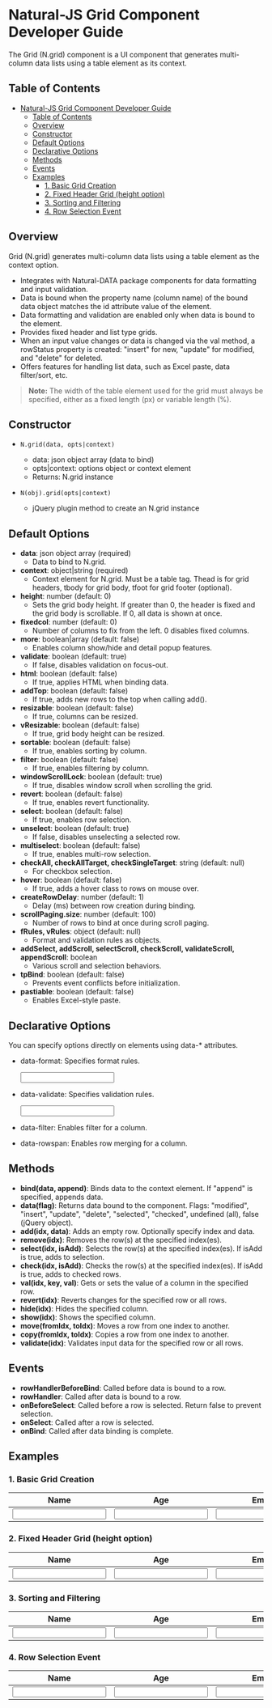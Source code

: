 # Natural-JS Grid Component Developer Guide

The Grid (N.grid) component is a UI component that generates multi-column data lists using a table element as its context.

## Table of Contents

- [Natural-JS Grid Component Developer Guide](#natural-js-grid-component-developer-guide)
  - [Table of Contents](#table-of-contents)
  - [Overview](#overview)
  - [Constructor](#constructor)
  - [Default Options](#default-options)
  - [Declarative Options](#declarative-options)
  - [Methods](#methods)
  - [Events](#events)
  - [Examples](#examples)
    - [1. Basic Grid Creation](#1-basic-grid-creation)
    - [2. Fixed Header Grid (height option)](#2-fixed-header-grid-height-option)
    - [3. Sorting and Filtering](#3-sorting-and-filtering)
    - [4. Row Selection Event](#4-row-selection-event)

## Overview

Grid (N.grid) generates multi-column data lists using a table element as the context option.

- Integrates with Natural-DATA package components for data formatting and input validation.
- Data is bound when the property name (column name) of the bound data object matches the id attribute value of the element.
- Data formatting and validation are enabled only when data is bound to the element.
- Provides fixed header and list type grids.
- When an input value changes or data is changed via the val method, a rowStatus property is created: "insert" for new, "update" for modified, and "delete" for deleted.
- Offers features for handling list data, such as Excel paste, data filter/sort, etc.

> **Note:** The width of the table element used for the grid must always be specified, either as a fixed length (px) or variable length (%).

## Constructor

- `N.grid(data, opts|context)`
  - data: json object array (data to bind)
  - opts|context: options object or context element
  - Returns: N.grid instance

- `N(obj).grid(opts|context)`
  - jQuery plugin method to create an N.grid instance

## Default Options

- **data**: json object array (required)
  - Data to bind to N.grid.
- **context**: object|string (required)
  - Context element for N.grid. Must be a table tag. Thead is for grid headers, tbody for grid body, tfoot for grid footer (optional).
- **height**: number (default: 0)
  - Sets the grid body height. If greater than 0, the header is fixed and the grid body is scrollable. If 0, all data is shown at once.
- **fixedcol**: number (default: 0)
  - Number of columns to fix from the left. 0 disables fixed columns.
- **more**: boolean|array (default: false)
  - Enables column show/hide and detail popup features.
- **validate**: boolean (default: true)
  - If false, disables validation on focus-out.
- **html**: boolean (default: false)
  - If true, applies HTML when binding data.
- **addTop**: boolean (default: false)
  - If true, adds new rows to the top when calling add().
- **resizable**: boolean (default: false)
  - If true, columns can be resized.
- **vResizable**: boolean (default: false)
  - If true, grid body height can be resized.
- **sortable**: boolean (default: false)
  - If true, enables sorting by column.
- **filter**: boolean (default: false)
  - If true, enables filtering by column.
- **windowScrollLock**: boolean (default: true)
  - If true, disables window scroll when scrolling the grid.
- **revert**: boolean (default: false)
  - If true, enables revert functionality.
- **select**: boolean (default: false)
  - If true, enables row selection.
- **unselect**: boolean (default: true)
  - If false, disables unselecting a selected row.
- **multiselect**: boolean (default: false)
  - If true, enables multi-row selection.
- **checkAll, checkAllTarget, checkSingleTarget**: string (default: null)
  - For checkbox selection.
- **hover**: boolean (default: false)
  - If true, adds a hover class to rows on mouse over.
- **createRowDelay**: number (default: 1)
  - Delay (ms) between row creation during binding.
- **scrollPaging.size**: number (default: 100)
  - Number of rows to bind at once during scroll paging.
- **fRules, vRules**: object (default: null)
  - Format and validation rules as objects.
- **addSelect, addScroll, selectScroll, checkScroll, validateScroll, appendScroll**: boolean
  - Various scroll and selection behaviors.
- **tpBind**: boolean (default: false)
  - Prevents event conflicts before initialization.
- **pastiable**: boolean (default: false)
  - Enables Excel-style paste.

## Declarative Options

You can specify options directly on elements using data-* attributes.

- data-format: Specifies format rules.

  <input id="age" type="text" data-format='[["trimToEmpty"], ["date", 8, "date"]]'>

- data-validate: Specifies validation rules.

  <input id="age" type="text" data-validate='[["required"], ["integer"]]'>

- data-filter: Enables filter for a column.

  <th data-filter="true"></th>

- data-rowspan: Enables row merging for a column.

  <th data-rowspan="true"></th>

## Methods

- **bind(data, append)**: Binds data to the context element. If "append" is specified, appends data.
- **data(flag)**: Returns data bound to the component. Flags: "modified", "insert", "update", "delete", "selected", "checked", undefined (all), false (jQuery object).
- **add(idx, data)**: Adds an empty row. Optionally specify index and data.
- **remove(idx)**: Removes the row(s) at the specified index(es).
- **select(idx, isAdd)**: Selects the row(s) at the specified index(es). If isAdd is true, adds to selection.
- **check(idx, isAdd)**: Checks the row(s) at the specified index(es). If isAdd is true, adds to checked rows.
- **val(idx, key, val)**: Gets or sets the value of a column in the specified row.
- **revert(idx)**: Reverts changes for the specified row or all rows.
- **hide(idx)**: Hides the specified column.
- **show(idx)**: Shows the specified column.
- **move(fromIdx, toIdx)**: Moves a row from one index to another.
- **copy(fromIdx, toIdx)**: Copies a row from one index to another.
- **validate(idx)**: Validates input data for the specified row or all rows.

## Events

- **rowHandlerBeforeBind**: Called before data is bound to a row.
- **rowHandler**: Called after data is bound to a row.
- **onBeforeSelect**: Called before a row is selected. Return false to prevent selection.
- **onSelect**: Called after a row is selected.
- **onBind**: Called after data binding is complete.

## Examples

### 1. Basic Grid Creation

<table id="sampleGrid" class="table" style="width: 100%;">
    <thead>
        <tr>
            <th>Name</th>
            <th>Age</th>
            <th>Email</th>
            <th>Registered</th>
        </tr>
    </thead>
    <tbody>
        <tr>
            <td><input id="name" type="text"></td>
            <td><input id="age" type="text"></td>
            <td><input id="email" type="text"></td>
            <td id="registered"></td>
        </tr>
    </tbody>
</table>

<script type="text/javascript">
    const data = [
        {
            name: "Hong Gil-dong",
            age: 30,
            email: "hong@example.com",
            registered: "2023-01-15"
        },
        {
            name: "Kim Cheol-su",
            age: 25,
            email: "kim@example.com",
            registered: "2023-02-20"
        }
    ];
    const grid = N(data).grid("#sampleGrid").bind();
</script>

### 2. Fixed Header Grid (height option)

<table id="fixedHeaderGrid" class="table" style="width: 100%;">
    <thead>
        <tr>
            <th>Name</th>
            <th>Age</th>
            <th>Email</th>
            <th>Registered</th>
        </tr>
    </thead>
    <tbody>
        <tr>
            <td><input id="name" type="text"></td>
            <td><input id="age" type="text"></td>
            <td><input id="email" type="text"></td>
            <td id="registered"></td>
        </tr>
    </tbody>
</table>

<script type="text/javascript">
    const data = [
        // ... data array
    ];
    const grid = N(data).grid({
        context: "#fixedHeaderGrid",
        height: 300 // Set grid height to 300px
    }).bind();
</script>

### 3. Sorting and Filtering

<table id="sortFilterGrid" class="table" style="width: 100%;">
    <thead>
        <tr>
            <th>Name</th>
            <th>Age</th>
            <th>Email</th>
            <th>Registered</th>
        </tr>
    </thead>
    <tbody>
        <tr>
            <td><input id="name" type="text"></td>
            <td><input id="age" type="text"></td>
            <td><input id="email" type="text"></td>
            <td id="registered"></td>
        </tr>
    </tbody>
</table>

<script type="text/javascript">
    const data = [
        // ... data array
    ];
    const grid = N(data).grid({
        context: "#sortFilterGrid",
        sortable: true,  // Enable sorting
        filter: true     // Enable filtering
    }).bind();
</script>

### 4. Row Selection Event

<table id="selectEventGrid" class="table" style="width: 100%;">
    <thead>
        <tr>
            <th>Name</th>
            <th>Age</th>
            <th>Email</th>
            <th>Registered</th>
        </tr>
    </thead>
    <tbody>
        <tr>
            <td><input id="name" type="text"></td>
            <td><input id="age" type="text"></td>
            <td><input id="email" type="text"></td>
            <td id="registered"></td>
        </tr>
    </tbody>
</table>

<script type="text/javascript">
    const data = [
        // ... data array
    ];
    const grid = N(data).grid({
        context: "#selectEventGrid",
        select: true,  // Enable row selection
        onSelect: (rowIdx, rowEle, rowData) => {
            console.log("Selected row:", rowIdx);
            console.log("Selected data:", rowData);
        }
    }).bind();
</script>
